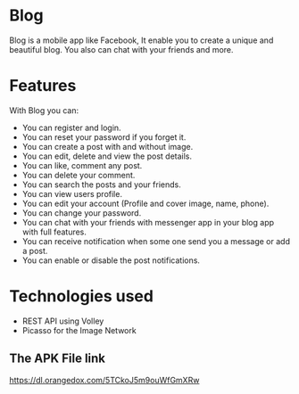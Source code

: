 # Blog
Blog is a mobile app like Facebook, It enable you to create a unique and beautiful blog. You also can chat with your friends and more. 

# Features
With Blog you can:

* You can register and login.
* You can reset your password if you forget it.
* You can create a post with and without image.
* You can edit, delete and view the post details.
* You can like, comment any post.
* You can delete your comment.
* You can search the posts and your friends.
* You can view users profile.
* You can edit your account (Profile and cover image, name, phone).
* You can change your password.
* You can chat with your friends with messenger app in your blog app with full features.
* You can receive notification when some one send you a message or add a post.
* You can enable or disable the post notifications. 

# Technologies used

* REST API using Volley
* Picasso for the Image Network

## The APK File link
https://dl.orangedox.com/5TCkoJ5m9ouWfGmXRw


